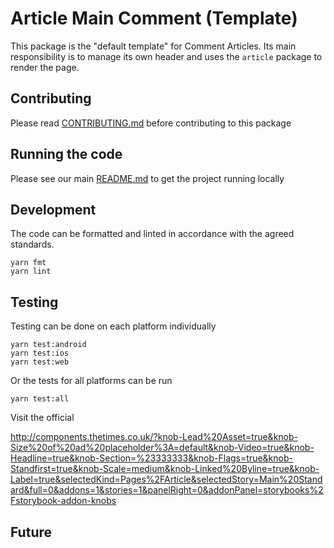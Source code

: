 # Article Main Comment (Template)

This package is the "default template" for Comment Articles. Its main responsibility is to manage its own header and uses the `article` package to render the page.

## Contributing

Please read [CONTRIBUTING.md](./CONTRIBUTING.md) before contributing to this
package

## Running the code

Please see our main [README.md](../README.md) to get the project running locally

## Development

The code can be formatted and linted in accordance with the agreed standards.

```
yarn fmt
yarn lint
```

## Testing

Testing can be done on each platform individually

```
yarn test:android
yarn test:ios
yarn test:web
```

Or the tests for all platforms can be run

```
yarn test:all
```

Visit the official

http://components.thetimes.co.uk/?knob-Lead%20Asset=true&knob-Size%20of%20ad%20placeholder%3A=default&knob-Video=true&knob-Headline=true&knob-Section=%23333333&knob-Flags=true&knob-Standfirst=true&knob-Scale=medium&knob-Linked%20Byline=true&knob-Label=true&selectedKind=Pages%2FArticle&selectedStory=Main%20Standard&full=0&addons=1&stories=1&panelRight=0&addonPanel=storybooks%2Fstorybook-addon-knobs

## Future

<!-- Add details of future development here. -->
